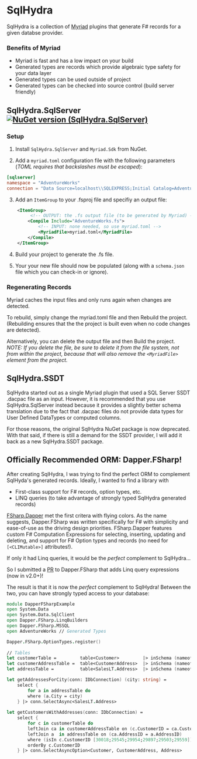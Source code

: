 # SqlHydra
SqlHydra is a collection of [Myriad](https://github.com/MoiraeSoftware/myriad) plugins that generate F# records for a given databse provider.

### Benefits of Myriad
* Myriad is fast and has a low impact on your build
* Generated types are records which provide algebraic type safety for your data layer
* Generated types can be used outside of project
* Generated types can be checked into source control (build server friendly)


## SqlHydra.SqlServer [![NuGet version (SqlHydra.SqlServer)](https://img.shields.io/nuget/v/SqlHydra.SqlServer.svg?style=flat-square)](https://www.nuget.org/packages/SqlHydra.SqlServer/)

### Setup

1) Install `SqlHydra.SqlServer` and `Myriad.Sdk` from NuGet.

2) Add a `myriad.toml` configuration file with the following parameters (_TOML requires that backslashes must be escaped_):

```toml
[sqlserver]
namespace = "AdventureWorks"
connection = "Data Source=localhost\\SQLEXPRESS;Initial Catalog=AdventureWorksLT2019;Integrated Security=SSPI;"
```

3) Add an `ItemGroup` to your .fsproj file and specifiy an output file:

```xml
    <ItemGroup>
         <!-- OUTPUT: the .fs output file (to be generated by Myriad) -->
        <Compile Include="AdventureWorks.fs">
            <!-- INPUT: none needed, so use myriad.toml -->
            <MyriadFile>myriad.toml</MyriadFile>
        </Compile>
    </ItemGroup>
```

4) Build your project to generate the .fs file.

5) Your your new file should now be populated (along with a `schema.json` file which you can check-in or ignore).

### Regenerating Records
Myriad caches the input files and only runs again when changes are detected.

To rebuild, simply change the myriad.toml file and then Rebuild the project. (Rebuilding ensures that the the project is built even when no code changes are detected).

Alternatively, you can delete the output file and then Build the project.  
_NOTE: If you delete the file, be sure to delete it from the file system, not from within the project, because that will also remove the `<MyriadFile>` element from the project._

## SqlHydra.SSDT

SqlHydra started out as a single Myriad plugin that used a SQL Server SSDT .dacpac file as an input. 
However, it is recommended that you use SqlHydra.SqlServer instead because it provides a slightly better schema translation due to the fact that .dacpac files do not provide data types for User Defined DataTypes or computed columns. 

For those reasons, the original SqlHydra NuGet package is now deprecated. 
With that said, if there is still a demand for the SSDT provider, I will add it back as a new SqlHydra.SSDT package.



## Officially Recommended ORM: Dapper.FSharp!

After creating SqlHydra, I was trying to find the perfect ORM to complement SqlHyda's generated records.
Ideally, I wanted to find a library with 
- First-class support for F# records, option types, etc.
- LINQ queries (to take advantage of strongly typed SqlHydra generated records)

[FSharp.Dapper](https://github.com/Dzoukr/Dapper.FSharp) met the first critera with flying colors. 
As the name suggests, Dapper.FSharp was written specifically for F# with simplicity and ease-of-use as the driving design priorities.
FSharp.Dapper features custom F# Computation Expressions for selecting, inserting, updating and deleting, and support for F# Option types and records (no need for `[<CLIMutable>]` attributes!).

If only it had Linq queries, it would be the _perfect_ complement to SqlHydra...

So I submitted a [PR](https://github.com/Dzoukr/Dapper.FSharp/pull/26) to Dapper.FSharp that adds Linq query expressions (now in v2.0+)!

The result is that it is now the _perfect_ complement to SqlHydra!
Between the two, you can have strongly typed access to your database:

```fsharp
module DapperFSharpExample
open System.Data
open System.Data.SqlClient
open Dapper.FSharp.LinqBuilders
open Dapper.FSharp.MSSQL
open AdventureWorks // Generated Types

Dapper.FSharp.OptionTypes.register()
    
// Tables
let customerTable =         table<Customer>         |> inSchema (nameof SalesLT)
let customerAddressTable =  table<CustomerAddress>  |> inSchema (nameof SalesLT)
let addressTable =          table<SalesLT.Address>  |> inSchema (nameof SalesLT)

let getAddressesForCity(conn: IDbConnection) (city: string) = 
    select {
        for a in addressTable do
        where (a.City = city)
    } |> conn.SelectAsync<SalesLT.Address>
    
let getCustomersWithAddresses(conn: IDbConnection) =
    select {
        for c in customerTable do
        leftJoin ca in customerAddressTable on (c.CustomerID = ca.CustomerID)
        leftJoin a  in addressTable on (ca.AddressID = a.AddressID)
        where (isIn c.CustomerID [30018;29545;29954;29897;29503;29559])
        orderBy c.CustomerID
    } |> conn.SelectAsyncOption<Customer, CustomerAddress, Address>

```

